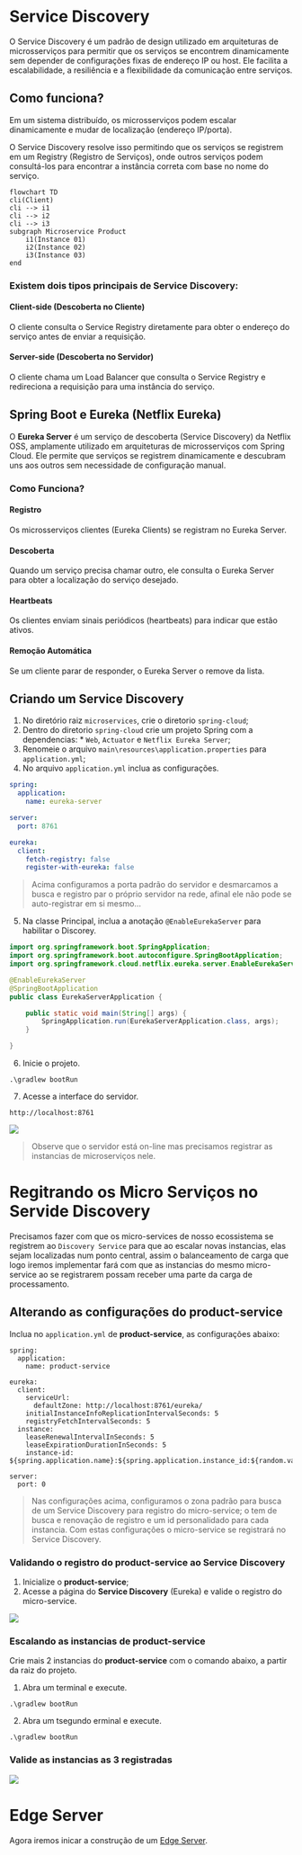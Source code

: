# Service Discovery

O Service Discovery é um padrão de design utilizado em arquiteturas de microsserviços para permitir que os serviços se encontrem dinamicamente sem depender de configurações fixas de endereço IP ou host. Ele facilita a escalabilidade, a resiliência e a flexibilidade da comunicação entre serviços.

## Como funciona?

Em um sistema distribuído, os microsserviços podem escalar dinamicamente e mudar de localização (endereço IP/porta).

O Service Discovery resolve isso permitindo que os serviços se registrem em um Registry (Registro de Serviços), onde outros serviços podem consultá-los para encontrar a instância correta com base no nome do serviço.

```mermaid
flowchart TD
cli(Client)
cli --> i1 
cli --> i2
cli --> i3
subgraph Microservice Product
    i1(Instance 01)
    i2(Instance 02)
    i3(Instance 03)
end
```

### Existem dois tipos principais de Service Discovery:

#### Client-side (Descoberta no Cliente)

O cliente consulta o Service Registry diretamente para obter o endereço do serviço antes de enviar a requisição.

#### Server-side (Descoberta no Servidor)

O cliente chama um Load Balancer que consulta o Service Registry e redireciona a requisição para uma instância do serviço.

## Spring Boot e Eureka (Netflix Eureka)

O **Eureka Server** é um serviço de descoberta (Service Discovery) da Netflix OSS, amplamente utilizado em arquiteturas de microsserviços com Spring Cloud. 
Ele permite que serviços se registrem dinamicamente e descubram uns aos outros sem necessidade de configuração manual.

### Como Funciona?
#### Registro
Os microsserviços clientes (Eureka Clients) se registram no Eureka Server.

#### Descoberta
Quando um serviço precisa chamar outro, ele consulta o Eureka Server para obter a localização do serviço desejado.

#### Heartbeats
Os clientes enviam sinais periódicos (heartbeats) para indicar que estão ativos.

#### Remoção Automática
Se um cliente parar de responder, o Eureka Server o remove da lista.

## Criando um Service Discovery

1. No diretório raiz `microservices`, crie o diretorio `spring-cloud`;
2. Dentro do diretorio `spring-cloud` crie um projeto Spring com a dependencias: * `Web`, `Actuator` e `Netflix Eureka Server`;
3. Renomeie o arquivo `main\resources\application.properties` para `application.yml`;
4. No arquivo `application.yml` inclua as configurações.

```yml
spring:
  application:
    name: eureka-server

server:
  port: 8761

eureka:
  client:
    fetch-registry: false
    register-with-eureka: false
```

> Acima configuramos a porta padrão do servidor e desmarcamos a busca e registro par o próprio servidor na rede, afinal ele não pode se auto-registrar em si mesmo...

5. Na classe Principal, inclua a anotação `@EnableEurekaServer` para habilitar o Discorey.

```java
import org.springframework.boot.SpringApplication;
import org.springframework.boot.autoconfigure.SpringBootApplication;
import org.springframework.cloud.netflix.eureka.server.EnableEurekaServer;

@EnableEurekaServer
@SpringBootApplication
public class EurekaServerApplication {

	public static void main(String[] args) {
		SpringApplication.run(EurekaServerApplication.class, args);
	}

}
```

6. Inicie o projeto.

```shell
.\gradlew bootRun
```

7. Acesse a interface do servidor.

```
http://localhost:8761
```

![](images/eureka.png)

> Observe que o servidor está on-line mas precisamos registrar as instancias de microserviços nele.

# Regitrando os Micro Serviços no Servide Discovery

Precisamos fazer com que os micro-services de nosso ecossistema se registrem ao `Discovery Service` para que ao escalar novas instancias, elas sejam localizadas num ponto central, assim o balanceamento de carga que logo iremos implementar fará com que as instancias do mesmo micro-service ao se registrarem possam receber uma parte da carga de processamento.

## Alterando as configurações do product-service

Inclua no `application.yml` de **product-service**,  as configurações abaixo:

```ymal
spring:
  application:
    name: product-service

eureka:
  client:
    serviceUrl:
      defaultZone: http://localhost:8761/eureka/
    initialInstanceInfoReplicationIntervalSeconds: 5
    registryFetchIntervalSeconds: 5
  instance:
    leaseRenewalIntervalInSeconds: 5
    leaseExpirationDurationInSeconds: 5
    instance-id: ${spring.application.name}:${spring.application.instance_id:${random.value}}

server:
  port: 0
```

> Nas configurações acima, configuramos o zona padrão para busca de um Service Discovery para registro do micro-service; o tem de busca e renovação de registro e um id personalidado para cada instancia. Com estas configurações o micro-service se registrará no Service Discovery.

### Validando o registro do product-service ao Service Discovery

1. Inicialize o **product-service**;
2. Acesse a página do **Service Discovery** (Eureka) e valide o registro do micro-service.

![](../docs/images/registro-ms-product.png)

### Escalando as instancias de product-service

Crie mais 2 instancias do **product-service** com o comando abaixo, a partir da raiz do projeto.

1. Abra um terminal e execute.
```shell
.\gradlew bootRun
```

2. Abra um tsegundo erminal e execute.
```shell
.\gradlew bootRun
```

### Valide as instancias as 3 registradas

![](../docs/images/3-instances.png)

# Edge Server

Agora iremos inicar a construção de um [Edge Server](edge-server.md).





